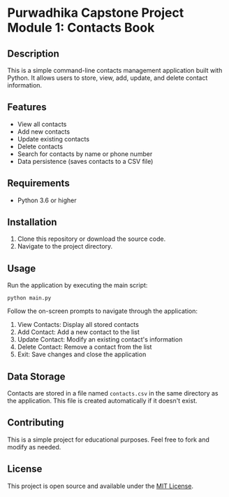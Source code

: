 # Purwadhika Capstone Project Module 1: Contacts Book

## Description

This is a simple command-line contacts management application built with Python. It allows users to store, view, add, update, and delete contact information.

## Features

- View all contacts
- Add new contacts
- Update existing contacts
- Delete contacts
- Search for contacts by name or phone number
- Data persistence (saves contacts to a CSV file)

## Requirements

- Python 3.6 or higher

## Installation

1. Clone this repository or download the source code.
2. Navigate to the project directory.

## Usage

Run the application by executing the main script:

```
python main.py
```

Follow the on-screen prompts to navigate through the application:

1. View Contacts: Display all stored contacts
2. Add Contact: Add a new contact to the list
3. Update Contact: Modify an existing contact's information
4. Delete Contact: Remove a contact from the list
5. Exit: Save changes and close the application

## Data Storage

Contacts are stored in a file named `contacts.csv` in the same directory as the application. This file is created automatically if it doesn't exist.

## Contributing

This is a simple project for educational purposes. Feel free to fork and modify as needed.

## License

This project is open source and available under the [MIT License](LICENSE).
